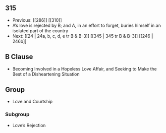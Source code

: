 ## 315
- Previous: [[286]] [[310]] 
- A’s love is rejected by B; and A, in an effort to forget, buries himself in an isolated part of the country
- Next: [[24 | 24a, b, c, d, e tr B &amp; B-3]] [[345 | 345 tr B &amp; B-3]] [[246 | 246b]] 

## B Clause
- Becoming Involved in a Hopeless Love Affair, and Seeking to Make the Best of a Disheartening Situation

## Group
- Love and Courtship

### Subgroup
- Love’s Rejection

